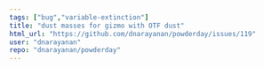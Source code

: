 ```yaml
---
tags: ["bug","variable-extinction"]
title: "dust masses for gizmo with OTF dust"
html_url: "https://github.com/dnarayanan/powderday/issues/119"
user: "dnarayanan"
repo: "dnarayanan/powderday"
---
```



